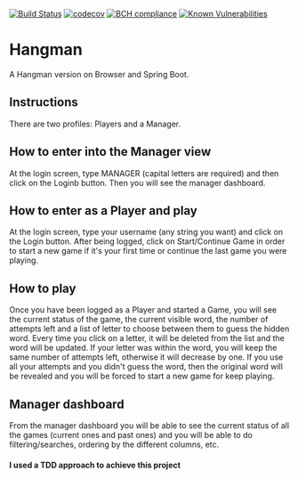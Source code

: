 [![Build Status](https://travis-ci.org/jesusgsdev/hangman.svg?branch=master)](https://travis-ci.org/jesusgsdev/hangman)
[![codecov](https://codecov.io/gh/jesusgsdev/hangman/branch/master/graph/badge.svg)](https://codecov.io/gh/jesusgsdev/hangman)
[![BCH compliance](https://bettercodehub.com/edge/badge/jesusgsdev/hangman?branch=master)](https://bettercodehub.com/)
[![Known Vulnerabilities](https://snyk.io/test/github/jesusgsdev/hangman/badge.svg)](https://snyk.io/test/github/jesusgsdev/hangman)


# Hangman
A Hangman version on Browser and Spring Boot.

## Instructions
There are two profiles: Players and a Manager.

## How to enter into the Manager view
At the login screen, type MANAGER (capital letters are required) and then click on the Loginb button. Then you will see the manager dashboard.

## How to enter as a Player and play
At the login screen, type your username (any string you want) and click on the Login button.
After being logged, click on Start/Continue Game in order to start a new game if it's your first time or continue the last game you were playing.

## How to play
Once you have been logged as a Player and started a Game, you will see the current status of the game, the current visible word, the number of attempts left and a list of letter to choose between them to guess the hidden word.
Every time you click on a letter, it will be deleted from the list and the word will be updated. If your letter was within the word, you will keep the same number of attempts left, otherwise it will decrease by one.
If you use all your attempts and you didn't guess the word, then the original word will be revealed and you will be forced to start a new game for keep playing.

## Manager dashboard
From the manager dashboard you will be able to see the current status of all the games (current ones and past ones) and you will be able to do filtering/searches, ordering by the different columns, etc.

#### I used a TDD approach to achieve this project
